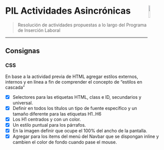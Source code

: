# PIL Actividades Asincrónicas [<img align="right"  src="https://files.embluemail.com/uo/6499/et9aqooxeaqqmsp.jpg" width="10%">](https://empleoyfamilia.cba.gov.ar/programa-de-insercion-laboral-en-nuevas-tecnologias/)
>Resolución de actividades propuestas a lo largo del Programa de Inserción Laboral
---
## Consignas
### CSS
En base a la actividad previa de HTML agregar estilos externos, internos y en línea a fin de comprender el concepto de “estilos en cascada”

- [x] Selectores para las etiquetas HTML, class e ID, secundarios y universal.
- [x] Definir en todos los títulos un tipo de fuente específico y un tamaño diferente para las etiquetas H1..H6
- [x] Los H1 centrados y con un color.
- [x] Un estilo puntual para los párrafos.
- [x] En la imagen definir que ocupe el 100% del ancho de la pantalla.
- [x] Agregar para los items del menú del Navbar que se dispongan inline y cambien el color de fondo cuando pase el mouse.